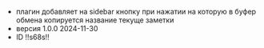 - плагин добавляет на sidebar кнопку при нажатии на которую в буфер обмена копируется название текуще заметки
- версия 1.0.0 2024-11-30
- ID !!s68s!!
